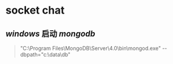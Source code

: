 # socket chat

## *windows* 启动 *mongodb*

> "C:\Program Files\MongoDB\Server\4.0\bin\mongod.exe" --dbpath="c:\data\db"
